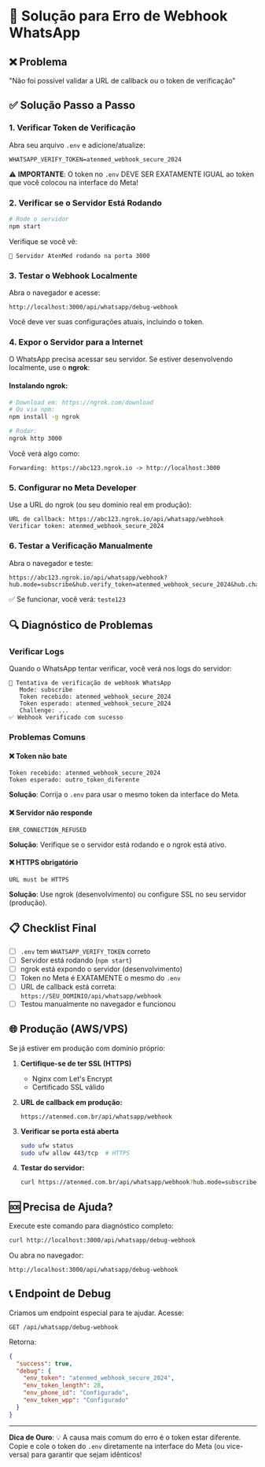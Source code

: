 # 🔧 Solução para Erro de Webhook WhatsApp

## ❌ Problema
"Não foi possível validar a URL de callback ou o token de verificação"

## ✅ Solução Passo a Passo

### 1. **Verificar Token de Verificação**

Abra seu arquivo `.env` e adicione/atualize:

```env
WHATSAPP_VERIFY_TOKEN=atenmed_webhook_secure_2024
```

⚠️ **IMPORTANTE**: O token no `.env` DEVE SER EXATAMENTE IGUAL ao token que você colocou na interface do Meta!

### 2. **Verificar se o Servidor Está Rodando**

```bash
# Rode o servidor
npm start
```

Verifique se você vê:
```
🚀 Servidor AtenMed rodando na porta 3000
```

### 3. **Testar o Webhook Localmente**

Abra o navegador e acesse:
```
http://localhost:3000/api/whatsapp/debug-webhook
```

Você deve ver suas configurações atuais, incluindo o token.

### 4. **Expor o Servidor para a Internet**

O WhatsApp precisa acessar seu servidor. Se estiver desenvolvendo localmente, use o **ngrok**:

#### Instalando ngrok:
```bash
# Download em: https://ngrok.com/download
# Ou via npm:
npm install -g ngrok

# Rodar:
ngrok http 3000
```

Você verá algo como:
```
Forwarding: https://abc123.ngrok.io -> http://localhost:3000
```

### 5. **Configurar no Meta Developer**

Use a URL do ngrok (ou seu domínio real em produção):

```
URL de callback: https://abc123.ngrok.io/api/whatsapp/webhook
Verificar token: atenmed_webhook_secure_2024
```

### 6. **Testar a Verificação Manualmente**

Abra o navegador e teste:
```
https://abc123.ngrok.io/api/whatsapp/webhook?hub.mode=subscribe&hub.verify_token=atenmed_webhook_secure_2024&hub.challenge=teste123
```

✅ Se funcionar, você verá: `teste123`

## 🔍 Diagnóstico de Problemas

### Verificar Logs
Quando o WhatsApp tentar verificar, você verá nos logs do servidor:
```
📱 Tentativa de verificação de webhook WhatsApp
   Mode: subscribe
   Token recebido: atenmed_webhook_secure_2024
   Token esperado: atenmed_webhook_secure_2024
   Challenge: ...
✅ Webhook verificado com sucesso
```

### Problemas Comuns

#### ❌ Token não bate
```
Token recebido: atenmed_webhook_secure_2024
Token esperado: outro_token_diferente
```
**Solução**: Corrija o `.env` para usar o mesmo token da interface do Meta.

#### ❌ Servidor não responde
```
ERR_CONNECTION_REFUSED
```
**Solução**: Verifique se o servidor está rodando e o ngrok está ativo.

#### ❌ HTTPS obrigatório
```
URL must be HTTPS
```
**Solução**: Use ngrok (desenvolvimento) ou configure SSL no seu servidor (produção).

## 📋 Checklist Final

- [ ] `.env` tem `WHATSAPP_VERIFY_TOKEN` correto
- [ ] Servidor está rodando (`npm start`)
- [ ] ngrok está expondo o servidor (desenvolvimento)
- [ ] Token no Meta é EXATAMENTE o mesmo do `.env`
- [ ] URL de callback está correta: `https://SEU_DOMINIO/api/whatsapp/webhook`
- [ ] Testou manualmente no navegador e funcionou

## 🌐 Produção (AWS/VPS)

Se já estiver em produção com domínio próprio:

1. **Certifique-se de ter SSL (HTTPS)**
   - Nginx com Let's Encrypt
   - Certificado SSL válido

2. **URL de callback em produção:**
   ```
   https://atenmed.com.br/api/whatsapp/webhook
   ```

3. **Verificar se porta está aberta**
   ```bash
   sudo ufw status
   sudo ufw allow 443/tcp  # HTTPS
   ```

4. **Testar do servidor:**
   ```bash
   curl https://atenmed.com.br/api/whatsapp/webhook?hub.mode=subscribe&hub.verify_token=atenmed_webhook_secure_2024&hub.challenge=teste
   ```

## 🆘 Precisa de Ajuda?

Execute este comando para diagnóstico completo:
```bash
curl http://localhost:3000/api/whatsapp/debug-webhook
```

Ou abra no navegador:
```
http://localhost:3000/api/whatsapp/debug-webhook
```

## 📞 Endpoint de Debug

Criamos um endpoint especial para te ajudar. Acesse:
```
GET /api/whatsapp/debug-webhook
```

Retorna:
```json
{
  "success": true,
  "debug": {
    "env_token": "atenmed_webhook_secure_2024",
    "env_token_length": 28,
    "env_phone_id": "Configurado",
    "env_token_wpp": "Configurado"
  }
}
```

---

**Dica de Ouro**: 💡
A causa mais comum do erro é o token estar diferente. Copie e cole o token do `.env` diretamente na interface do Meta (ou vice-versa) para garantir que sejam idênticos!







